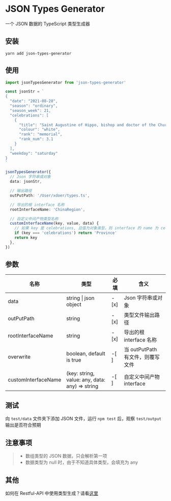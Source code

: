 # JSON Types Generator

一个 JSON 数据的 TypeScript 类型生成器

## 安装

```base
yarn add json-types-generator
```

## 使用

```ts
import jsonTypesGenerator from 'json-types-generator'

const jsonStr = `
{
  "date": "2021-08-28",
  "season": "ordinary",
  "season_week": 21,
  "celebrations": [
    {
      "title": "Saint Augustine of Hippo, bishop and doctor of the Church",
      "colour": "white",
      "rank": "memorial",
      "rank_num": 3.1
    }
  ],
  "weekday": "saturday"
}
`

jsonTypesGenerator({
  // Json 字符串或对象
  data: jsonStr,

  // 输出路径
  outPutPath: '/User/xdoer/types.ts',

  // 导出的根 interface 名称
  rootInterfaceName: 'ChinaRegion',

  // 自定义中间产物类型名称
  customInterfaceName(key, value, data) {
    // 如果 key 是 celebrations, 且值为对象类型，则 interface 的 name 为 celebrations。默认为 key 的 upFirst 值 Aa
    if (key === 'celebrations') return 'Province'
    return key
  },
})
```

## 参数

| 名称                | 类型                                           | 必填 | 含义                             |
| ------------------- | ---------------------------------------------- | ---- | -------------------------------- |
| data                | string \| json object                          | -[x] | Json 字符串或对象                |
| outPutPath          | string                                         | -[x] | 类型文件输出路径                 |
| rootInterfaceName   | string                                         | -[x] | 导出的根 interface 名称          |
| overwrite           | boolean, default is true                       | -[ ] | 当 outPutPath 有文件，则覆写文件 |
| customInterfaceName | (key: string, value: any, data: any) => string | -[ ] | 自定义中间产物 interface         |

## 测试

向 `test/data` 文件夹下添加 JSON 文件，运行 `npm test` 后，观察 `test/output` 输出是否符合预期

## 注意事项

> - 数组类型的 JSON 数据，只会解析第一项
> - 数据类型为 null 时，由于不知道具体类型，会填充为 any

## 其他

如何在 Restful-API 中使用类型生成？请看[这里](https://github.com/xdoer/PreQuest/tree/main/packages/response-types-generator)
